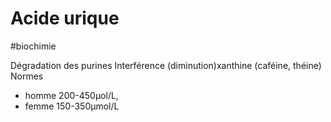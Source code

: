 # Acide urique
#biochimie

Dégradation des purines
Interférence (diminution)xanthine (caféine, théine)
Normes
- homme 200-450μol/L,
- femme 150-350μmol/L
